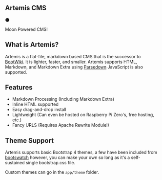 ## Artemis CMS

:new_moon:

Moon Powered CMS!


## What is Artemis?

Artemis is a flat-file, markdown based CMS that is the successor to [BootWiki](). It is lighter, faster, and smaller. Artemis supports HTML, Markdown, and Markdown Extra using [Parsedown](https://parsedown.org/)
JavaScript is also supported.

## Features

- Markdown Processing (Including Markdown Extra)
- Inline HTML supported
- Easy drag-and-drop install
- Lightweight (Can even be hosted on Raspberry Pi Zero's, free hosting, etc.)
- Fancy URLS (Requires Apache Rewrite Module!)

## Theme Support

Artemis supports basic Bootstrap 4 themes, a few have been included from [bootswatch](https://bootswatch.com/) however, you can make your own so long as it's a self-sustained single bootstrap.css file.

Custom themes can go in the `app/theme` folder.